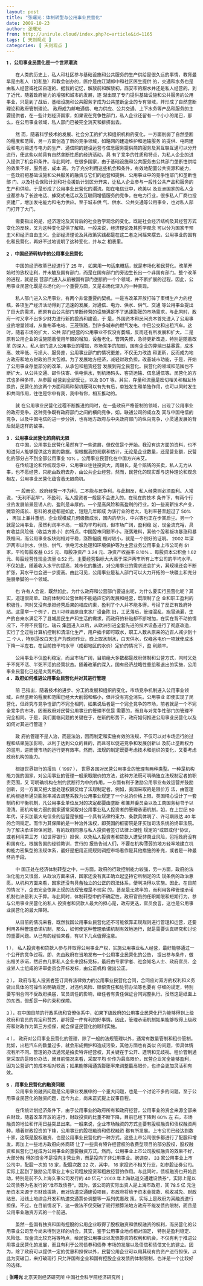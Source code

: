```yaml
---
layout: post
title: "张曙光：体制转型与公用事业民营化"
date: 2009-10-23
author: 张曙光
from: http://unirule.cloud/index.php?c=article&id=1165
tags: [ 天则观点 ]
categories: [ 天则观点 ]
---
```


<div class="article">
 <div class="body-text">
  <p align="left">
  </p>
  <div style="line-height: 150%;">
   <strong>
    <span style="font-size: 9pt; line-height: 150%;">
     1
    </span>
   </strong>
   <strong>
    <span style="font-size: 9pt; line-height: 150%;">
     ．公用事业民营化是一个世界潮流
    </span>
   </strong>
  </div>
  <div style="line-height: 150%;">
  </div>
  <p style="text-indent: 18pt; line-height: 150%;">
   <span style="font-size: 9pt; line-height: 150%;">
    在人类的历史上，私人和社区参与基础设施和公共服务的生产供给是很久远的事情，教育最早是由私人（如私塾）和教会创办的，医疗是由江湖郎中和社区医生提供 的，交通和水务也是由私人经营或社区自理的。据我的记忆，解放前和解放初，西安市的甜水井还是私人经营的。到了近代，随着政府能力的增强和城市的发展，逐 渐出现了专门提供基础设施和公共服务的公用事业，只是到了战后，基础设施和公共服务才成为公共垄断企业的专有领域，并形成了自然垄断理论和政府管制理论。 政府成为邮电通信、电力供应、公共交通、上下水务等产品和服务的主要提供者，在一些计划经济国家，如果说在竞争性部门，私人企业还留有一个小小的尾巴，那 么，在公用事业领域，私人部门已被完全消灭和排挤出去。
   </span>
  </p>
  <div style="line-height: 150%;">
  </div>
  <p style="text-indent: 18pt; line-height: 150%;">
   <span style="font-size: 9pt; line-height: 150%;">
    然 而，随着科学技术的发展、社会分工的扩大和组织机构的变化，一方面削弱了自然垄断的程度和范围，另一方面创造了新的竞争领域，如路网的建造维护和运输服务 的提供、电网建设和电力输送与电力的生产、通信网的建设运营与信息服务提供商的服务及其互联互通可以分开进行，使这些以前具有自然垄断性质的经济活动，具 有了竞争的性质和特点，为私人企业的进入提供了机会和条件。与此同时，在很多国家，由于基础设施和公共服务由公共部门垄断性供给的效果不好，服务差，成本 高。为了充分利用这些机会和条件，有效地配置公共资源和能力，一些政府把基础设施和公共服务的融资与它们的运营和提供、公用事业中的竞争性部门和垄断性部 门、以及社会保险计划和社会援助计划区分开来，让私人企业参与一般性公共产品和服务的生产和供给。于是形成了公用事业民营化的潮流。如在电信业中，欧美以 及亚洲国家的私人企业都参与了长途电话、蜂窝式电话以及互联网增值服务的竞争，在电力行业，很多私人厂商也投资建厂，增加发电能力和电力供应。至于城市供 气、供水、公共交通等公用事业，也对私人部门打开了大门。
   </span>
  </p>
  <div style="line-height: 150%;">
  </div>
  <p style="text-indent: 18pt; line-height: 150%;">
   <span style="font-size: 9pt; line-height: 150%;">
    需要指出的是，经济理论及其背后的社会哲学观念的变化，既是社会经济结构及其经营方式变化的反映，又为这种变化提供了解释。一般来说，经济理论及其哲学观念 可以分为国家干预主义和经济自由主义。全部经济理论及其政策实践都是在这二者之间摇来摆去。公用事业的国有化和民营化，再好不过地说明了这种变化，并与之 相表里。
   </span>
  </p>
  <div style="line-height: 150%;">
  </div>
  <div style="line-height: 150%;">
   <strong>
    <span style="font-size: 9pt; line-height: 150%;">
     2
    </span>
   </strong>
   <strong>
    <span style="font-size: 9pt; line-height: 150%;">
     ．中国经济转轨中的公用事业民营化
    </span>
   </strong>
  </div>
  <div style="line-height: 150%;">
  </div>
  <p style="text-indent: 18pt; line-height: 150%;">
   <span style="font-size: 9pt; line-height: 150%;">
    中国的经济改革已经进行了
   </span>
   <span style="font-size: 9pt; line-height: 150%;">
    25
   </span>
   <span style="font-size: 9pt; line-height: 150%;">
    年， 如果用一句话来概括，就是市场化和民营化。改革开始时的放权让利，并未触及国有部门，而是在国有部门的旁边生长出一个非国有部门。整个改革的进程，就是民 营部门进入从前被国有部门垄断的一个个领域，并不断扩展的过程。因此，公用事业民营化既是市场化的一个重要方面，又是市场化深入的一种表现。
   </span>
  </p>
  <div style="line-height: 150%;">
  </div>
  <p style="text-indent: 18pt; line-height: 150%;">
   <span style="font-size: 9pt; line-height: 150%;">
    私人部门进入公用事业，有两个非常重要的契机。一是当改革开放打碎了束缚生产力的桎梏，各项生产经济活动得到了迅速的发展，对通信、电力、供水、供气、交通 等公用事业提出了巨大的需求，而原有由公共部门垄断经营的设施满足不了迅速膨胀的市场需求，与此同时，政府一时又拿不出多少财力进行新的投资和建设，于 是，外国资本和民间资本首先进入了公用事业的增量领域，从鲁布革电站、三茂铁路，到许多城市的燃气发电、中巴公交和出租汽车。这时，随着市场的扩大，公共 部门经营的公用事业不仅没有萎缩，反而还有所发展和扩大。二是原有公用企业的设施随着使用年限的增加，设备老化，管网失修，急待更新改造，特别是随着改革 的深入，私人部门进入公用事业的增加，市场竞争的加剧，国有企业的弊端日益暴露，成本高、效率低、亏损大、服务差，公用事业部门的情况更差，不仅无力改造 和更新，反而成为地方政府和地方财政的巨大包袱。为了发展地方经济，减轻财政负担，改善城市功能，于是，开始了公用事业存量部分的改革，从承包和租赁经营 发展到完全民营化。民营化的领域和范围也不断扩大，从公共交通、邮件快寄、供电供水，到机场码头、客货运输、信息通信等。民营化的方式也多种多样，从参股 经营到全部受让，以及
   </span>
   <span style="font-size: 9pt; line-height: 150%;">
    BOT
   </span>
   <span style="font-size: 9pt; line-height: 150%;">
    等。其实，存量和流量是密切相关和相互转换的，民营化的这两个方面和两种契机既可以有先有后，单独发生和单独作用，也可以同时发生和共同作用，往往是你中有我，我中有你，相互推动的。
   </span>
  </p>
  <div style="line-height: 150%;">
  </div>
  <p style="text-indent: 18pt; line-height: 150%;">
   <span style="font-size: 9pt; line-height: 150%;">
    就 在公用事业民营化过程不断推进的同时，在一些政府严格管制的领域，出现了公用事业的政府竞争。这种竞争既有政府部门之间的横向竞争，如，联通公司的成立及 其与中国电信的竞争，以及中国电信的进一步分拆，也有地方政府与中央政府部门的纵向竞争，小灵通发展的背后就是这样的故事。
   </span>
  </p>
  <div style="line-height: 150%;">
  </div>
  <div style="line-height: 150%;">
   <strong>
    <span style="font-size: 9pt; line-height: 150%;">
     3
    </span>
   </strong>
   <strong>
    <span style="font-size: 9pt; line-height: 150%;">
     ．公用事业民营化的商机无限
    </span>
   </strong>
  </div>
  <div style="line-height: 150%;">
  </div>
  <div style="text-indent: 18pt; line-height: 150%;">
   <span style="font-size: 9pt; line-height: 150%;">
    在中国，公用事业民营化虽然有了一些进展，但仅仅是个开始。我没有这方面的资料，也不知道何人能够提供这方面的数据。但根据我的观察和估计，无论是企业数量，还是营业额，民营化的部分占不到全部公用事业
   </span>
   <span style="font-size: 9pt; line-height: 150%;">
    10%
   </span>
   <span style="font-size: 9pt; line-height: 150%;">
    。公用事业民营化在中国方兴未艾。
   </span>
  </div>
  <div style="line-height: 150%;">
  </div>
  <div style="text-indent: 18pt; line-height: 150%;">
   <span style="font-size: 9pt; line-height: 150%;">
    在传统理论和传统观念中，公用事业往往投资大，周期长，是个赔钱的买卖，私人无力从事，也不愿经营，只能由政府去办，由公共企业经营。然而，民营化的现实却与这种理论和观念相左，公用事业民营化蕴含着无限商机。
   </span>
  </div>
  <div style="line-height: 150%;">
  </div>
  <p style="text-indent: 18pt; line-height: 150%;">
   <span style="font-size: 9pt; line-height: 150%;">
    一 般而论，政府经营一不为利，二不能与民争利，与此相反，私人经营则必须盈利。人常说，"无利不起早"。不盈利，私人投资者一般是不会进入的。在现在的技术 条件下，有两个行业的发展前景是诱人的，盈利是丰厚的。一个是高风险和高盈利的行业，如一些高新技术产业，微软的成长、思科的发迹都是如此，短短几年即成 为该行业的老大，毛利率甚至超过了
   </span>
   <span style="font-size: 9pt; line-height: 150%;">
    50%
   </span>
   <span style="font-size: 9pt; line-height: 150%;">
    ， 再加上兼并重组，企业规模成几何级数成长，国内的华为、中兴等也正在步其后尘。另一个就是公用事业，虽然利润率不高，一般为平均利润，但市场广阔，盈利稳 定，现金流充裕，具有收益风险低（收益方差小）的特点。中国股市问题不小，涨落难料，其他个股和板块暴涨和暴跌相间，而公用事业板块则相对平稳，涨跌幅度 相对较小，就是一个很好的证明。
   </span>
   <span style="font-size: 9pt; line-height: 150%;">
    2002
   </span>
   <span style="font-size: 9pt; line-height: 150%;">
    年深沪两市以供水、供热、供气、供电污水处理和环境保护等为主营业务公用事业上市公司有
   </span>
   <span style="font-size: 9pt; line-height: 150%;">
    51
   </span>
   <span style="font-size: 9pt; line-height: 150%;">
    家，平均每股收益
   </span>
   <span style="font-size: 9pt; line-height: 150%;">
    0.25
   </span>
   <span style="font-size: 9pt; line-height: 150%;">
    元、每股净资产
   </span>
   <span style="font-size: 9pt; line-height: 150%;">
    3.24
   </span>
   <span style="font-size: 9pt; line-height: 150%;">
    元、净资产收益率
   </span>
   <span style="font-size: 9pt; line-height: 150%;">
    8.10%
   </span>
   <span style="font-size: 9pt; line-height: 150%;">
    、每股资本公积金
   </span>
   <span style="font-size: 9pt; line-height: 150%;">
    1.62
   </span>
   <span style="font-size: 9pt; line-height: 150%;">
    元、每股经营性现金流量
   </span>
   <span style="font-size: 9pt; line-height: 150%;">
    0.52
   </span>
   <span style="font-size: 9pt; line-height: 150%;">
    元，主要经营指标大大高于深沪两市所有上市公司的平均水平。不仅如此，随着收入水平的提高，城市化的推进，对公用事业的需求还会扩大，其规模还会不断扩张，其水平也会进一步提高。由此可见，公用事业是私人部门可以大力开拓的一块疆土和充分施展拳脚的一个领域。
   </span>
  </p>
  <div style="line-height: 150%;">
  </div>
  <p style="text-indent: 18pt; line-height: 150%;">
   <span style="font-size: 9pt; line-height: 150%;">
    也 许有人会说，既然如此，为什么政府和公营部门要退出呢，为什么要实行民营化呢？其实，道理很简单。政府体制和公营体制不能适应它的发展和经营，既限制了企 业和职工盈利的积极性，同时又没有承担经营后果的相应约束，盈利了个人并不能多得，亏损了反正有政府补贴。这里举一个例子，四川邛崃县原自来水厂设备陈 旧，工艺落后，管理混乱，跑冒滴漏，生产的自来水满足不了县城居民生产和生活的需求，而政府的补贴却不断增加，在实在背不动的情况下，不得不民营化。瑞云 集团进入以后，从欧洲引进全套先进的技术设备进行了彻底改造，实行了全过程计算机控制和清洁化生产，用户插卡即可取水，职工人数从原来的近百人减少到十二 个人，特别是改白天生产为晚间作业，晚上取水制水，白天供水，仅峰谷电价一项就使成本下降一半左右。在目前按平均水平（成都地区的水价）定价的情况下，盈 利颇丰。
   </span>
  </p>
  <div style="line-height: 150%;">
  </div>
  <div style="text-indent: 18pt; line-height: 150%;">
   <span style="font-size: 9pt; line-height: 150%;">
    公用事业不仅盈利稳定，而且市场广阔，目前绝大多数都是政府体制和公营方式，同时又处于不死不活、半死不活的经营状态。随着改革的深入，国有经济战略性重组和退出的实施，公用事业民营化已经是大势所趋。
   </span>
  </div>
  <div style="line-height: 150%;">
  </div>
  <div style="line-height: 150%;">
   <strong>
    <span style="font-size: 9pt; line-height: 150%;">
     4
    </span>
   </strong>
   <strong>
    <span style="font-size: 9pt; line-height: 150%;">
     ．政府如何推进公用事业民营化并对其进行管理
    </span>
   </strong>
  </div>
  <div style="line-height: 150%;">
  </div>
  <p style="text-indent: 18pt; line-height: 150%;">
   <span style="font-size: 9pt; line-height: 150%;">
    前 已指出，随着技术的进步、分工的发展和组织的变化，市场竞争机制进入公用事业领域，自然垄断的程度和范围已经大大削弱和缩小，但并没有完全消失。公用事业 即使实现了民营化，但终究与竞争性部门不完全相同，如果说后者是一个完全竞争的市场，前者就是一个不完全竞争的市场，因而政府对民营公用事业的管理不仅是 需要的，而且与对竞争性部门的管理不完全相同。于是，我们面临问题的关键在于，在新的形势下，政府如何推进公用事业民营化以及如何对其进行管理？
   </span>
  </p>
  <div style="line-height: 150%;">
  </div>
  <p style="text-indent: 18pt; line-height: 150%;">
   <span style="font-size: 9pt; line-height: 150%;">
    政 府的管理不是人治，而是法治，因而制定和实施有效的法规，不仅可以对市场运行的过程和结果施加影响，以利于达到公众的目的，而且可以促进竞争和发展创新以 及防止垄断权力的滥用，进而使市场的运行更有效率。然而，法规的制定既要考虑技术和组织的变化，又要考虑政府机构的能力。
   </span>
  </p>
  <div style="line-height: 150%;">
  </div>
  <p style="text-indent: 18pt; line-height: 150%;">
   <span style="font-size: 9pt; line-height: 150%;">
    根据世界银行的报告（
   </span>
   <span style="font-size: 9pt; line-height: 150%;">
    1997
   </span>
   <span style="font-size: 9pt; line-height: 150%;">
    ）， 世界各国对民营公用事业的管理有两种类型。一种是机构能力强的国家，对公用事业的管理一般采取限价的方法，这种方法既可明确独立法规制定者的职责范围，又 可明确机构在制约武断行为中的作用，一方面有利于激励公用事业有效运营并鼓励创新，另一方面又把大量处理权限交给了法规制定者。例如，美国采取的是限价方 法，由管理机构根据年通货膨胀率减去调整系数为公用事业规定了一个总的价格上限。英国精心设计了一套制约和平衡机制，凡公用事业单位反对的决定都要由垄断 和兼并委员会以及工商国务秘书予以澄清。而机构能力弱的国家通常采取对公用事业私人投资者的管理承诺机制，如，在上世纪
   </span>
   <span style="font-size: 9pt; line-height: 150%;">
    50
   </span>
   <span style="font-size: 9pt; line-height: 150%;">
    年代，牙买加最大电信业的运营是依据一个具有法律约束力、条款具体明了、许可期限达
   </span>
   <span style="font-size: 9pt; line-height: 150%;">
    40
   </span>
   <span style="font-size: 9pt; line-height: 150%;">
    年 的合同规定。而作为其保障的是一种治外法权，即英国的枢密院是牙买加司法系统的终审法院。为了解决承诺担保问题，有的政府同意与私人投资者签订法律上硬性 规定的"或取或付"协议，或者利用第三方（如世界银行）担保，以免私人投资者和贷款人遭受非商业风险，包括政府没有和国有化。根据各国的经验教训，世行的 报告告诫人们，不要在机构薄弱的地方轻率地建立机构能力密集型的法规体系，最好是把用正规规则调控市场看作是其他措施的补充，或者是一种最终的手段。
   </span>
  </p>
  <div style="line-height: 150%;">
  </div>
  <p style="text-indent: 18pt; line-height: 150%;">
   <span style="font-size: 9pt; line-height: 150%;">
    中 国正处在经济体制转型之中，一方面，政府的行政控制能力较强，另一方面，政府的法治化能力又很弱，从政治方面来讲，国家还没有真正确立起坚持它所制定的法 规条例的政治意愿，从机构方面来看，国家还没有具备独立的公正的司法体系，使判决得以实施。因此，在目前的情况下，企图完全依靠正规的法规管理是不现实 的，甚至是无效率的，而利用各种管理承诺机制也许是利大于弊。与此同时，体制转型中的不确定性，政府官员的任职期限和短期行为，参与公用事业民营化的私人 投资者和贷款人最大的担心是，政府更迭，官员食言。这也是公用事业民营化的最大障碍。
   </span>
  </p>
  <div style="line-height: 150%;">
  </div>
  <div style="text-indent: 18pt; line-height: 150%;">
   <span style="font-size: 9pt; line-height: 150%;">
    从目前的情况来看，既然我国公用事业民营化还不可能依靠正规规则进行管理和运营，还要利用各种管理承诺机制，那么，如何使这种管理承诺机制有效地运行，就是需要认真研究和讨论的重要问题。从已有的经验来看，有以下几点值得注意。
   </span>
  </div>
  <div style="line-height: 150%;">
  </div>
  <p style="line-height: 150%;">
   <span style="font-size: 9pt; line-height: 150%;">
    1
   </span>
   <span style="font-size: 9pt; line-height: 150%;">
    ）， 私人投资者和贷款人参与并取得公用事业产权，实施公用事业私人经营，最好能够通过一个公开的竞争过程。即，先由政府在当地发布一个公用事业民营化的公告， 提出参与条件，做出相关承诺，然后由几家私人企业来投标竞标，最后由专家学者、社会知名人士、政府官员、企业界人士组成的评审委员会开标发标，由公正机构 做出公正。
   </span>
  </p>
  <div style="line-height: 150%;">
  </div>
  <p style="line-height: 150%;">
   <span style="font-size: 9pt; line-height: 150%;">
    2
   </span>
   <span style="font-size: 9pt; line-height: 150%;">
    ）， 政府与私人投资者签订具有法律效力的公用事业民营化合同，合同应对双方的权利和义务做出具体的可操作的明确规定，对违约风险、赔偿责任和处罚办法等也要有 仔细的规定，特别要写明合同不受政府换届，官员调任的影响，继任者有责任保证合同完整执行。虽然这是纸面上的东西，但却是一种约束和保障。
   </span>
  </p>
  <div style="line-height: 150%;">
  </div>
  <div style="line-height: 150%;">
   <span style="font-size: 9pt; line-height: 150%;">
    3
   </span>
   <span style="font-size: 9pt; line-height: 150%;">
    ），在中国目前的行政系统和官僚体系中，如果下级政府的公用事业民营化行为能够得到上级政府和官员的肯定和赞赏，那将是一件有利的好事情。因此，管理承诺机制如果能够取得上级政府和财政作为第三方担保，就会保证民营化的顺利实施。
   </span>
  </div>
  <div style="line-height: 150%;">
  </div>
  <p style="line-height: 150%;">
   <span style="font-size: 9pt; line-height: 150%;">
    4
   </span>
   <span style="font-size: 9pt; line-height: 150%;">
    ）， 政府对公用事业民营化的管理，除了一般的法规管理以外，通常有数量管制和租价管制。比如，出租汽车的数量过多，就会形成拥护和造成污染，其他方面也有类似 的问题，但具体情况有所不同。管理的办法通常是拍卖特许经营权，其关键在于公开、透明和无歧视。租价管制通常采取的是限价办法，就目前情况来看，采取平均 价作为最高限价，民营企业完全能够盈利，因为公营部门的成本相对较高；如果能够用通货膨胀率来调整最高限价，也许会更加灵活和有效。
   </span>
  </p>
  <div style="line-height: 150%;">
  </div>
  <div style="line-height: 150%;">
   <strong>
    <span style="font-size: 9pt; line-height: 150%;">
     5
    </span>
   </strong>
   <strong>
    <span style="font-size: 9pt; line-height: 150%;">
     ．用事业民营化的融资问题
    </span>
   </strong>
  </div>
  <div style="line-height: 150%;">
  </div>
  <div style="text-indent: 18pt; line-height: 150%;">
   <span style="font-size: 9pt; line-height: 150%;">
    公用事业的融资问题是公用事业发展中的一个重大问题，也是一个讨论不多的问题。至于公用事业民营化的融资问题，迄今为止，尚未正式提上议事日程。
   </span>
  </div>
  <div style="line-height: 150%;">
  </div>
  <p style="text-indent: 18pt; line-height: 150%;">
   <span style="font-size: 9pt; line-height: 150%;">
    在传统计划经济条件下，由于公用事业的政府所有和政府经营，公用事业的资金来源全部来自财政，随着改革开放的进行，财政投资的比重不断下降，目前已经下降到
   </span>
   <span style="font-size: 9pt; line-height: 150%;">
    60%
   </span>
   <span style="font-size: 9pt; line-height: 150%;">
    左 右，市场融资的地位和作用日益突显出来。一般来说，企业市场融资的方式主要有股权融资和债权融资两种，随着财政投资的下降，公用事业的股权融资和债权融资 都有所发展。上市公司已经达到数十家，这既是股权融资，也是公用事业民营化的一种方式。这些上市公司很多都进行了配股和增发，再加上一些地方政府向外商转 让了一些具有特许经营权的收费型项目的部分股权，股权融资和民营化已经成为公用事业的重要融资方式。然而，公用事业上市公司股权融资的效果不好，大部分融 得的资金不是投向主营业务，而是投向了非公用事业。据调查，
   </span>
   <span style="font-size: 9pt; line-height: 150%;">
    33
   </span>
   <span style="font-size: 9pt; line-height: 150%;">
    家公用事业上市公司中，配股一次的
   </span>
   <span style="font-size: 9pt; line-height: 150%;">
    18
   </span>
   <span style="font-size: 9pt; line-height: 150%;">
    家，配股次数
   </span>
   <span style="font-size: 9pt; line-height: 150%;">
    22
   </span>
   <span style="font-size: 9pt; line-height: 150%;">
    次，其中，
   </span>
   <span style="font-size: 9pt; line-height: 150%;">
    16
   </span>
   <span style="font-size: 9pt; line-height: 150%;">
    家投资不相关行业，如参股证券公司。实际上起到了鼓励公用事业上市公司粗放投资和粗放经营的作用。与此同时，债权融资也开始启动，特别是前不久上海久事公司发行的
   </span>
   <span style="font-size: 9pt; line-height: 150%;">
    40
   </span>
   <span style="font-size: 9pt; line-height: 150%;">
    亿元"
   </span>
   <span style="font-size: 9pt; line-height: 150%;">
    2003
   </span>
   <span style="font-size: 9pt; line-height: 150%;">
    年上海轨道交通建设债券"，实际上是以公司债券为名发行的"准市政债券"。因为，该公司的实际出资人是上海市政府，其
   </span>
   <span style="font-size: 9pt; line-height: 150%;">
    78.5
   </span>
   <span style="font-size: 9pt; line-height: 150%;">
    亿 元注册资本来源于市财政拨款，而对轨道交通建设项目，市政府将给予资本金拨款、税收减免、财政贴息、沿线土地综合开发和轨道交通票价调整等一系列优惠政 策。实际上是政府为其融资进行担保。不过，在目前情况下，这一做法不仅突破了现行预算法地方政府不能发债的限制，而且是公用事业融资方式的一个前进。
   </span>
  </p>
  <div style="line-height: 150%;">
  </div>
  <p style="text-indent: 18pt; line-height: 150%;">
   <span style="font-size: 9pt; line-height: 150%;">
    虽然一些国有独资和国有控股的公用企业取得了股权融资和债权融资的权利，而民营化的公用事业公司至今尚未得到这样的机会。其实，鉴于公用事业地点相对固定， 特别是盈利稳定、风险低、现金流比较充裕等特点，给民营公用事业以发债筹资的权利和机会，不仅有利于推进公用事业民营化的发展，而且有利于公司债券和债券 市场的发展以及债信和债信文化的建立。因为，除了政府可以提供一定的优惠和担保以外，民营公用企业可以用其现有的资产进行担保。以此为突破口，来打破现行 只允许国有企业和国有控股企业发债的体制限制，也许是一个比较好的选择。
   </span>
  </p>
  <div style="line-height: 150%;">
  </div>
  <div style="line-height: 150%;">
   <span style="font-size: 9pt; line-height: 150%;">
    [
   </span>
   <strong>
    <span style="font-size: 9pt; line-height: 150%;">
     张曙光
    </span>
   </strong>
   <span style="font-size: 9pt; line-height: 150%;">
    北京天则经济研究所
   </span>
   <span style="font-size: 9pt; line-height: 150%;">
    中国社会科学院经济研究所
   </span>
   <span style="font-size: 9pt; line-height: 150%;">
    ]
   </span>
  </div>
  <div style="line-height: 150%;">
  </div>
 </div>
</div>

